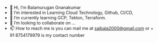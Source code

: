 - 👋 Hi, I’m Balamurugan Gnanakumar
- 👀 I’m interested in Learning Cloud Technology, Github, CI/CD, 
- 🌱 I’m currently learning GCP, Tekton, Terraform.
- 💞️ I’m looking to collaborate on ...
- 📫 How to reach me is you can mail me at saibala2000@gmail.com  or + 91 8754179979 is my contact number

<!---
saibala2000/saibala2000 is a ✨ special ✨ repository because its `README.md` (this file) appears on your GitHub profile.
You can click the Preview link to take a look at your changes.
--->
